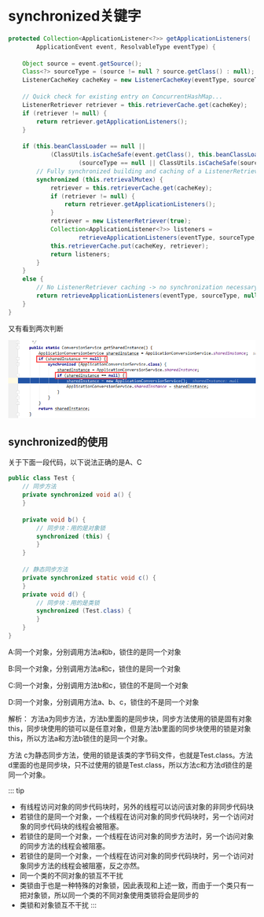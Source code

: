 

# synchronized关键字
```java {10,18,20}
protected Collection<ApplicationListener<?>> getApplicationListeners(
        ApplicationEvent event, ResolvableType eventType) {

    Object source = event.getSource();
    Class<?> sourceType = (source != null ? source.getClass() : null);
    ListenerCacheKey cacheKey = new ListenerCacheKey(eventType, sourceType);

    // Quick check for existing entry on ConcurrentHashMap...
    ListenerRetriever retriever = this.retrieverCache.get(cacheKey);
    if (retriever != null) {
        return retriever.getApplicationListeners();
    }

    if (this.beanClassLoader == null ||
            (ClassUtils.isCacheSafe(event.getClass(), this.beanClassLoader) &&
                    (sourceType == null || ClassUtils.isCacheSafe(sourceType, this.beanClassLoader)))) {
        // Fully synchronized building and caching of a ListenerRetriever
        synchronized (this.retrievalMutex) {
            retriever = this.retrieverCache.get(cacheKey);
            if (retriever != null) {
                return retriever.getApplicationListeners();
            }
            retriever = new ListenerRetriever(true);
            Collection<ApplicationListener<?>> listeners =
                    retrieveApplicationListeners(eventType, sourceType, retriever);
            this.retrieverCache.put(cacheKey, retriever);
            return listeners;
        }
    }
    else {
        // No ListenerRetriever caching -> no synchronization necessary
        return retrieveApplicationListeners(eventType, sourceType, null);
    }
}
```

又有看到两次判断

![](img/7e91b452e0a61763345fd50365017eaa.png)


## synchronized的使用
关于下面一段代码，以下说法正确的是A、C
```java
public class Test {
    // 同步方法
    private synchronized void a() {
    }

    private void b() {
        // 同步块：用的是对象锁
        synchronized (this) {
        }
    }

    // 静态同步方法
    private synchronized static void c() {
    }
    private void d() {
        // 同步块：用的是类锁
        synchronized (Test.class) {
        }
    }
}
```
A:同一个对象，分别调用方法a和b，锁住的是同一个对象

B:同一个对象，分别调用方法a和c，锁住的是同一个对象

C:同一个对象，分别调用方法b和c，锁住的不是同一个对象

D:同一个对象，分别调用方法a、b、c，锁住的不是同一个对象

解析：
方法a为同步方法，方法b里面的是同步块，同步方法使用的锁是固有对象this，同步块使用的锁可以是任意对象，但是方法b里面的同步块使用的锁是对象this，所以方法a和方法b锁住的是同一个对象。

方法 c为静态同步方法，使用的锁是该类的字节码文件，也就是Test.class。方法d里面的也是同步块，只不过使用的锁是Test.class，所以方法c和方法d锁住的是同一个对象。

::: tip
* 有线程访问对象的同步代码块时，另外的线程可以访问该对象的非同步代码块
* 若锁住的是同一个对象，一个线程在访问对象的同步代码块时，另一个访问对象的同步代码块的线程会被阻塞。
* 若锁住的是同一个对象，一个线程在访问对象的同步方法时，另一个访问对象的同步方法的线程会被阻塞。
* 若锁住的是同一个对象，一个线程在访问对象的同步代码块时，另一个访问对象同步方法的线程会被阻塞，反之亦然。
* 同一个类的不同对象的锁互不干扰
* 类锁由于也是一种特殊的对象锁，因此表现和上述一致，而由于一个类只有一把对象锁，所以同一个类的不同对象使用类锁将会是同步的
* 类锁和对象锁互不干扰
:::
